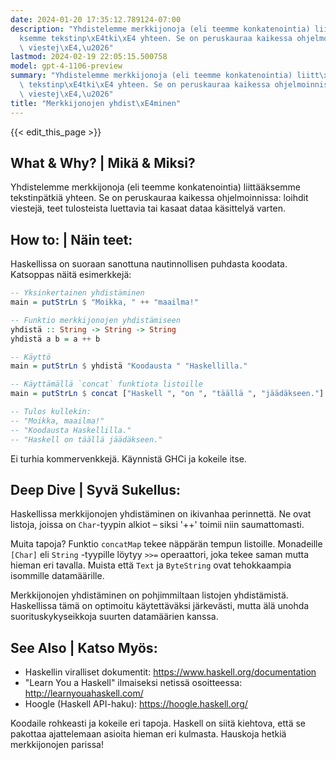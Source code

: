 ```yaml
---
date: 2024-01-20 17:35:12.789124-07:00
description: "Yhdistelemme merkkijonoja (eli teemme konkatenointia) liitt\xE4\xE4\
  ksemme tekstinp\xE4tki\xE4 yhteen. Se on peruskauraa kaikessa ohjelmoinnissa: loihdit\
  \ viestej\xE4,\u2026"
lastmod: 2024-02-19 22:05:15.500758
model: gpt-4-1106-preview
summary: "Yhdistelemme merkkijonoja (eli teemme konkatenointia) liitt\xE4\xE4ksemme\
  \ tekstinp\xE4tki\xE4 yhteen. Se on peruskauraa kaikessa ohjelmoinnissa: loihdit\
  \ viestej\xE4,\u2026"
title: "Merkkijonojen yhdist\xE4minen"
---
```


{{< edit_this_page >}}

## What & Why? | Mikä & Miksi?
Yhdistelemme merkkijonoja (eli teemme konkatenointia) liittääksemme tekstinpätkiä yhteen. Se on peruskauraa kaikessa ohjelmoinnissa: loihdit viestejä, teet tulosteista luettavia tai kasaat dataa käsittelyä varten.

## How to: | Näin teet:
Haskellissa on suoraan sanottuna nautinnollisen puhdasta koodata. Katsoppas näitä esimerkkejä:

```Haskell
-- Yksinkertainen yhdistäminen
main = putStrLn $ "Moikka, " ++ "maailma!"

-- Funktio merkkijonojen yhdistämiseen
yhdistä :: String -> String -> String
yhdistä a b = a ++ b

-- Käyttö
main = putStrLn $ yhdistä "Koodausta " "Haskellilla."

-- Käyttämällä `concat` funktiota listoille
main = putStrLn $ concat ["Haskell ", "on ", "täällä ", "jäädäkseen."]

-- Tulos kullekin:
-- "Moikka, maailma!"
-- "Koodausta Haskellilla."
-- "Haskell on täällä jäädäkseen."
```

Ei turhia kommervenkkejä. Käynnistä GHCi ja kokeile itse.

## Deep Dive | Syvä Sukellus:
Haskellissa merkkijonojen yhdistäminen on ikivanhaa perinnettä. Ne ovat listoja, joissa on `Char`-tyypin alkiot – siksi '++' toimii niin saumattomasti.

Muita tapoja? Funktio `concatMap` tekee näppärän tempun listoille. Monadeille `[Char]` eli `String` -tyypille löytyy `>>=` operaattori, joka tekee saman mutta hieman eri tavalla. Muista että `Text` ja `ByteString` ovat tehokkaampia isommille datamäärille.

Merkkijonojen yhdistäminen on pohjimmiltaan listojen yhdistämistä. Haskellissa tämä on optimoitu käytettäväksi järkevästi, mutta älä unohda suorituskykyseikkoja suurten datamäärien kanssa.

## See Also | Katso Myös:
- Haskellin viralliset dokumentit: https://www.haskell.org/documentation
- "Learn You a Haskell" ilmaiseksi netissä osoitteessa: http://learnyouahaskell.com/
- Hoogle (Haskell API-haku): https://hoogle.haskell.org/

Koodaile rohkeasti ja kokeile eri tapoja. Haskell on siitä kiehtova, että se pakottaa ajattelemaan asioita hieman eri kulmasta. Hauskoja hetkiä merkkijonojen parissa!
